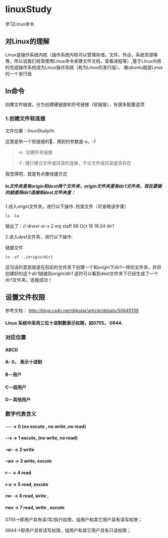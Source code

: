 # linuxStudy
学习Linux命令

## 对Linux的理解
  Linux是操作系统内核（操作系统内核可以管理存储，文件，外设，系统资源等等，所以说我们经常使用Linux命令来建文件文档，查看进程等）,基于Linux内核的完成操作系统成为Linux操作系统（称为Linux的发行版）。
  像ubuntu就是Linux的一个发行版


## ln命令
创建文件链接，分为创建硬链接和符号链接（软链接），有很多配置选项


### 1.创建文件软连接
文件位置：*linuxStudy/ln*

这里是举一个软链接的🌰，用到的参数是-s，-f
> -s : 创建符号链接

> -f : 强行建立文件或目录的连接，不论文件或目录是否存在
       
我觉得吧，就是有点像快捷方式

##### *ln*文件夹里有*origin*和*dest*两个文件夹，*origin*文件夹里有*dir1*文件夹，现在要做的就是将*dir1*连接到*dest*文件夹里：
1.进入*origin*文件夹，进行以下操作:
 检查文件（可省略该步骤）

```angular2html
ls -la
```
输出了：// drwxr-xr-x  2 mq  staff   68 Oct 18 16:24 dir1

2.进入*dest*文件夹，进行以下操作:

链接文件
```angular2html
ln -sf ../origin/dir1
```
这句话的意思就是在目前的文件夹下创建一个和*origin*下*dir1*一样的文件夹，并将创建好的这个*dir1*链接到*origin/dir1*
这时可以看到dest文件夹下已经生成了一个dir1文件夹，连接成功！

## 设置文件权限
参考文档： http://blog.csdn.net/dijkstar/article/details/50645139

#### Linux 系统中采用三位十进制数表示权限，如0755， 0644.
### 对应位置
#### ABCD
#### A- 0， 表示十进制
#### B－用户
#### C－组用户
#### D－其他用户

### 数字代表含义
#### ---  -> 0   (no excute , no write ,no read)
#### --x  -> 1   excute, (no write, no read)
#### -w-  -> 2   write 
#### -wx  -> 3   write, excute
#### r--  -> 4   read
#### r-x  -> 5   read, excute
#### rw-  -> 6   read, write , 
#### rwx  -> 7   read, write , excute
####  
 0755->即用户具有读/写/执行权限，组用户和其它用户具有读写权限；
 
 0644->即用户具有读写权限，组用户和其它用户具有只读权限；
